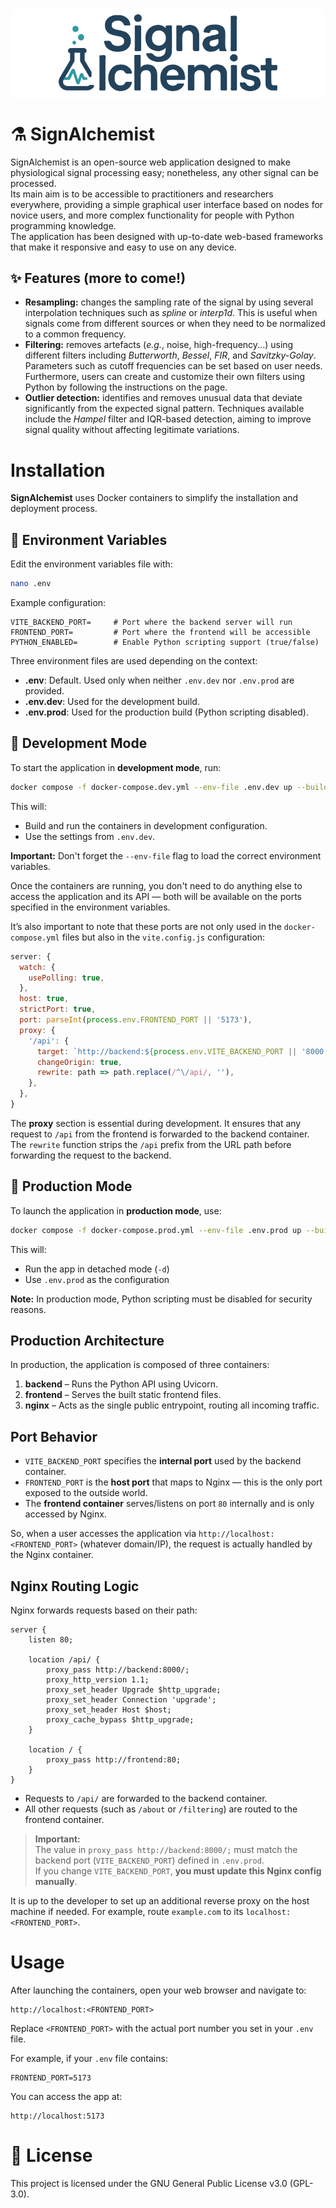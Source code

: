
<p align="center" style="background-color: white; padding: 10px; border-radius: 15px;">
  <img src="SignAlchemist.png" alt="SignAlchemist" width="350" />
</p>

# ⚗️ SignAlchemist

SignAlchemist is an open-source web application designed to make physiological signal processing easy; nonetheless, any other signal can be processed.  
Its main aim is to be accessible to practitioners and researchers everywhere, providing a simple graphical user interface based on nodes for novice users, and more complex functionality for people with Python programming knowledge.  
The application has been designed with up-to-date web-based frameworks that make it responsive and easy to use on any device.

## ✨ Features (more to come!)

- **Resampling:** changes the sampling rate of the signal by using several interpolation techniques such as *spline* or *interp1d*. This is useful when signals come from different sources or when they need to be normalized to a common frequency.
- **Filtering:** removes artefacts (*e.g.*, noise, high-frequency...) using different filters including *Butterworth*, *Bessel*, *FIR*, and *Savitzky-Golay*. Parameters such as cutoff frequencies can be set based on user needs. Furthermore, users can create and customize their own filters using Python by following the instructions on the page.
- **Outlier detection:** identifies and removes unusual data that deviate significantly from the expected signal pattern. Techniques available include the *Hampel* filter and IQR-based detection, aiming to improve signal quality without affecting legitimate variations.



# Installation

**SignAlchemist** uses Docker containers to simplify the installation and deployment process.

## 🐳 Environment Variables


Edit the environment variables file with:

```bash
nano .env
````

Example configuration:

```
VITE_BACKEND_PORT=     # Port where the backend server will run
FRONTEND_PORT=         # Port where the frontend will be accessible
PYTHON_ENABLED=        # Enable Python scripting support (true/false)
```

Three environment files are used depending on the context:

* **.env**: Default. Used only when neither `.env.dev` nor `.env.prod` are provided.
* **.env.dev**: Used for the development build.
* **.env.prod**: Used for the production build (Python scripting disabled).

## 🚧 Development Mode

To start the application in **development mode**, run:

```bash
docker compose -f docker-compose.dev.yml --env-file .env.dev up --build
```

This will:

* Build and run the containers in development configuration.
* Use the settings from `.env.dev`.

**Important:** Don't forget the `--env-file` flag to load the correct environment variables.

Once the containers are running, you don't need to do anything else to access the application and its API — both will be available on the ports specified in the environment variables.

It’s also important to note that these ports are not only used in the `docker-compose.yml` files but also in the `vite.config.js` configuration:

```javascript
server: {
  watch: {
    usePolling: true,
  },
  host: true,
  strictPort: true,
  port: parseInt(process.env.FRONTEND_PORT || '5173'),
  proxy: {
    '/api': {
      target: `http://backend:${process.env.VITE_BACKEND_PORT || '8000'}`,
      changeOrigin: true,
      rewrite: path => path.replace(/^\/api/, ''),
    },
  },
}
```

The **proxy** section is essential during development. It ensures that any request to `/api` from the frontend is forwarded to the backend container.
The `rewrite` function strips the `/api` prefix from the URL path before forwarding the request to the backend.

## 🚀 Production Mode

To launch the application in **production mode**, use:

```bash
docker compose -f docker-compose.prod.yml --env-file .env.prod up --build -d
```

This will:

* Run the app in detached mode (`-d`)
* Use `.env.prod` as the configuration

**Note:** In production mode, Python scripting must be disabled for security reasons.

## Production Architecture

In production, the application is composed of three containers:

1. **backend** – Runs the Python API using Uvicorn.
2. **frontend** – Serves the built static frontend files.
3. **nginx** – Acts as the single public entrypoint, routing all incoming traffic.

## Port Behavior


- `VITE_BACKEND_PORT` specifies the **internal port** used by the backend container.  
- `FRONTEND_PORT` is the **host port** that maps to Nginx — this is the only port exposed to the outside world.
- The **frontend container** serves/listens on port `80` internally and is only accessed by Nginx.

So, when a user accesses the application via `http://localhost:<FRONTEND_PORT>` (whatever domain/IP), the request is actually handled by the Nginx container.

## Nginx Routing Logic


Nginx forwards requests based on their path:

```nginx
server {
    listen 80;

    location /api/ {
        proxy_pass http://backend:8000/;
        proxy_http_version 1.1;
        proxy_set_header Upgrade $http_upgrade;
        proxy_set_header Connection 'upgrade';
        proxy_set_header Host $host;
        proxy_cache_bypass $http_upgrade;
    }

    location / {
        proxy_pass http://frontend:80;
    }
}
```

- Requests to `/api/` are forwarded to the backend container.
- All other requests (such as `/about` or `/filtering`) are routed to the frontend container.

> **Important:**  
> The value in `proxy_pass http://backend:8000/;` must match the backend port (`VITE_BACKEND_PORT`) defined in `.env.prod`.  
> If you change `VITE_BACKEND_PORT`, **you must update this Nginx config manually**.

It is up to the developer to set up an additional reverse proxy on the host machine if needed. For example, route `example.com` to its `localhost:<FRONTEND_PORT>`.

# Usage

After launching the containers, open your web browser and navigate to:

```
http://localhost:<FRONTEND_PORT>
```

Replace `<FRONTEND_PORT>` with the actual port number you set in your `.env` file.

For example, if your `.env` file contains:

```
FRONTEND_PORT=5173
```

You can access the app at:

```
http://localhost:5173

```

# 📄 License

This project is licensed under the GNU General Public License v3.0 (GPL-3.0).
